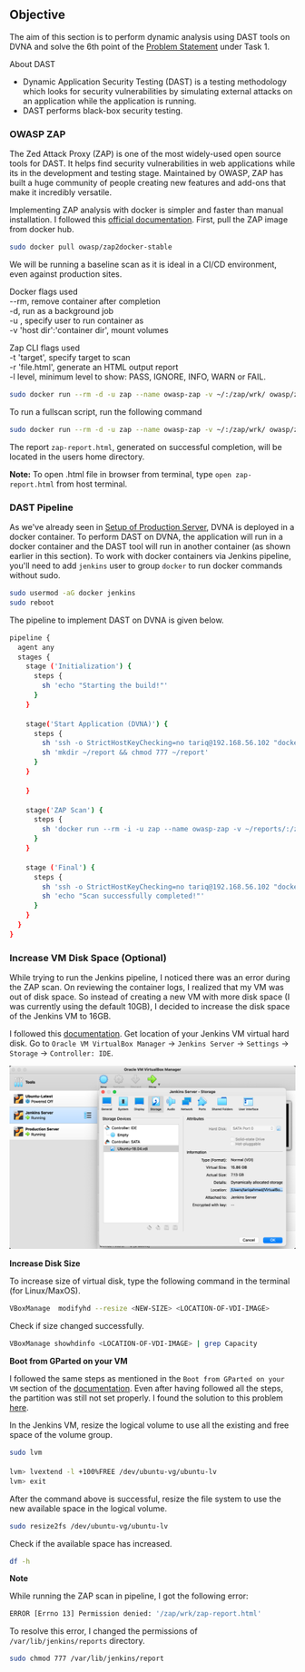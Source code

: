 ## **Objective**

The aim of this section is to perform dynamic analysis using DAST tools on DVNA and solve the 6th point of the [Problem Statement](problem_statements.md) under Task 1.

About DAST

- Dynamic Application Security Testing (DAST) is a testing methodology which looks for security vulnerabilities by simulating external attacks on an application while the application is running. 
- DAST performs black-box security testing.


### **OWASP ZAP**

The Zed Attack Proxy (ZAP) is one of the most widely-used open source tools for DAST. It helps find security vulnerabilities in web applications while its in the development and testing stage.  Maintained by OWASP, ZAP has built a huge community of people creating new features and add-ons that make it incredibly versatile. 

Implementing ZAP analysis with docker is simpler and faster than manual installation. I followed this [official documentation](https://www.zaproxy.org/docs/docker/about/). First, pull the ZAP image from docker hub.

```bash
sudo docker pull owasp/zap2docker-stable
```

We will be running a baseline scan as it is ideal in a CI/CD environment, even against production sites.

Docker flags used  
--rm, remove container after completion  
-d, run as a background job  
-u <user>, specify user to run container as  
-v 'host dir':'container dir', mount volumes  

Zap CLI flags used  
-t 'target', specify target to scan  
-r 'file.html', generate an HTML output report  
-l level, minimum level to show: PASS, IGNORE, INFO, WARN or FAIL.

```bash
sudo docker run --rm -d -u zap --name owasp-zap -v ~/:/zap/wrk/ owasp/zap2docker-stable zap-baseline.py -t http://192.168.56.102:9090 -r zap-report.html -l PASS
```

To run a fullscan script, run the following command
```bash
sudo docker run --rm -d -u zap --name owasp-zap -v ~/:/zap/wrk/ owasp/zap2docker-stable zap-full-scan.py -t http://192.168.56.102:9090 -r zap-report.html -l PASS
```

The report `zap-report.html`, generated on successful completion, will be located in the users home directory.

**Note:** To open .html file in browser from terminal, type `open zap-report.html` from host terminal.


### **DAST Pipeline**

As we've already seen in [Setup of Production Server](production_setup.md), DVNA is deployed in a docker container. To perform DAST on DVNA, the application will run in a docker container and the DAST tool will run in another container (as shown earlier in this section). To work with docker containers via Jenkins pipeline, you'll need to add `jenkins` user to group `docker` to run docker commands without sudo.

```bash
sudo usermod -aG docker jenkins
sudo reboot
```

The pipeline to implement DAST on DVNA is given below.

```bash
pipeline {
  agent any
  stages {
    stage ('Initialization') {
      steps {
        sh 'echo "Starting the build!"'
      }
    }
    
    stage('Start Application (DVNA)') {
      steps {
        sh 'ssh -o StrictHostKeyChecking=no tariq@192.168.56.102 "docker start dvna-mysql && docker start dvna-app"'
        sh 'mkdir ~/report && chmod 777 ~/report'
      }
    }
    
    }
    
    stage('ZAP Scan') {
      steps {
        sh 'docker run --rm -i -u zap --name owasp-zap -v ~/reports/:/zap/wrk/ owasp/zap2docker-stable zap-baseline.py -t http://192.168.56.102:9090 -r zap-report.html -l PASS || true'
      }
    }

    stage ('Final') {
      steps {
        sh 'ssh -o StrictHostKeyChecking=no tariq@192.168.56.102 "docker stop dvna-app && docker stop dvna-mysql;"'
        sh 'echo "Scan successfully completed!"'
      }
    }
  }
}
```


### **Increase VM Disk Space (Optional)**
While trying to run the Jenkins pipeline, I noticed there was an error during the ZAP scan. On reviewing the container logs, I realized that my VM was out of disk space. So instead of creating a new VM with more disk space (I was currently using the default 10GB), I decided to increase the disk space of the Jenkins VM to 16GB.

I followed this [documentation](https://ourcodeworld.com/articles/read/1434/how-to-increase-the-disk-size-of-a-dynamically-allocated-disk-in-virtualbox). Get location of your Jenkins VM virtual hard disk. Go to `Oracle VM VirtualBox Manager` -> `Jenkins Server` -> `Settings` -> `Storage` -> `Controller: IDE`.

![Screenshot](img/dynamic_analysis_1.png)<br>

**Increase Disk Size**

To increase size of virtual disk, type the following command in the terminal (for Linux/MaxOS).

```bash
VBoxManage  modifyhd --resize <NEW-SIZE> <LOCATION-OF-VDI-IMAGE>
```

Check if size changed successfully.

```bash
VBoxManage showhdinfo <LOCATION-OF-VDI-IMAGE> | grep Capacity
```

**Boot from GParted on your VM**

I followed the same steps as mentioned in the `Boot from GParted on your VM` section of the [documentation](https://ourcodeworld.com/articles/read/1434/how-to-increase-the-disk-size-of-a-dynamically-allocated-disk-in-virtualbox). Even after having followed all the steps, the partition was still not set properly. I found the solution to this problem [here](https://askubuntu.com/questions/1106795/ubuntu-server-18-04-lvm-out-of-space-with-improper-default-partitioning).

In the Jenkins VM, resize the logical volume to use all the existing and free space of the volume group.

```bash
sudo lvm

lvm> lvextend -l +100%FREE /dev/ubuntu-vg/ubuntu-lv
lvm> exit
```

After the command above is successful, resize the file system to use the new available space in the logical volume.

```bash
sudo resize2fs /dev/ubuntu-vg/ubuntu-lv
```

Check if the available space has increased.
```bash
df -h
```

**Note**

While running the ZAP scan in pipeline, I got the following error:

```bash
ERROR [Errno 13] Permission denied: '/zap/wrk/zap-report.html'
```

To resolve this error, I changed the permissions of `/var/lib/jenkins/reports` directory.

```bash
sudo chmod 777 /var/lib/jenkins/report
```


